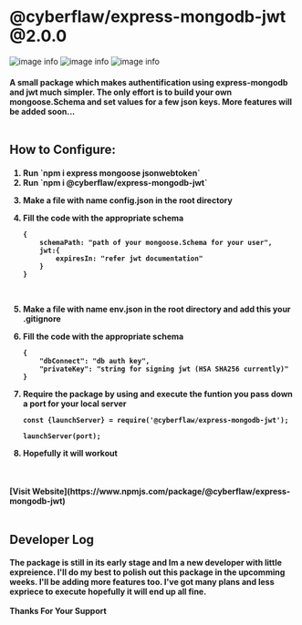 # @cyberflaw/express-mongodb-jwt @2.0.0

![image info](https://img.shields.io/github/issues/CyberFlaw/Express-MongoDB-JWT-Auth)
![image info](https://img.shields.io/github/forks/CyberFlaw/Express-MongoDB-JWT-Auth)
![image info](https://img.shields.io/github/stars/CyberFlaw/Express-MongoDB-JWT-Auth)

<h4>A small package which makes authentification using express-mongodb and jwt much simpler. The only effort is to build your own mongoose.Schema and set values for a few json keys. More features will be added soon...

<br/>
<br/>
<h2> How to Configure:
<h4>
<ol>
<li>Run `npm i express mongoose jsonwebtoken`
<li>Run `npm i @cyberflaw/express-mongodb-jwt`
<li>

Make a file with name **config.json**
in the root directory

<li>Fill the code with the appropriate schema 
<br>

    {
        schemaPath: "path of your mongoose.Schema for your user",
        jwt:{
            expiresIn: "refer jwt documentation"
        }
    }

<br>

<li>

Make a file with name **env.json**
in the root directory and add this your .gitignore

<li>Fill the code with the appropriate schema 
<br>

```
{
    "dbConnect": "db auth key",
    "privateKey": "string for signing jwt (HSA SHA256 currently)"
}
```

<li>Require the package by using 
and execute the funtion you pass down a port for your local server<br>

```
const {launchServer} = require('@cyberflaw/express-mongodb-jwt');

launchServer(port);
```

<li>Hopefully it will workout
</ol>

<br/>
<h4>
[Visit Website](https://www.npmjs.com/package/@cyberflaw/express-mongodb-jwt)

<br>
<br>
<h2>Developer Log
<h4>
The package is still in its early stage and Im a new developer with little expreience. I'll do my best to polish out this package in the upcomming weeks. I'll be adding more features too. I've got many plans and less expriece to execute hopefully it will end up all fine.
<br>
<br>
Thanks For Your Support
